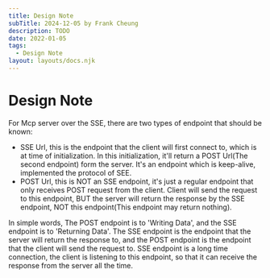 ```yaml
---
title: Design Note
subTitle: 2024-12-05 by Frank Cheung
description: TODO
date: 2022-01-05
tags:
  - Design Note
layout: layouts/docs.njk
---
```


# Design Note

For Mcp server over the SSE, there are two types of endpoint that should be known:

- SSE Url, this is the endpoint that the client will first connect to, which is at time of initialization. In this initialization, it'll return a POST Url(The second endpoint) form the server. It's an endpoint which is
  keep-alive, implemented the protocol of SEE.
- POST Url, this is NOT an SSE endpoint, it's just a regular endpoint that only receives POST request from the client. Client will send the request to this endpoint, BUT the server will return the response by the SSE
  endpoint, NOT this endpoint(This endpoint may return nothing).

In simple words, The POST endpoint is to 'Writing Data', and the SSE endpoint is to 'Returning Data'. The SSE endpoint is the endpoint that the server will return the response to, and the POST endpoint is the endpoint that the
client will send the request to. SSE endpoint is a long time connection, the client is listening to this endpoint, so that it can receive the response from the server all the time.